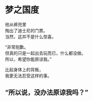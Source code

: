 # 梦之国度

他从裤兜里\
掏出了迪士尼的门票。\
当然，这并不是什么惊喜。

“非常抱歉。\
但真的只是一起出去玩而已，什么都没做。\
所以，希望你能原谅我。”

比起身体上的背叛，\
我更无法忍受这样的事。

“所以说，没办法原谅我吗？”
<br>
<br>
<br>
<br>
<br>
<br>
<br>
<br>
<br>
<br>
<br>
<br>
<br>
<br>
<br>
<br>
<br>
---
